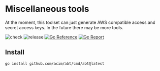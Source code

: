 # Miscellaneous tools

At the moment, this toolset can just generate AWS compatible access and secret access keys.
In the future there may be more tools.

![check](https://github.com/acim/abt/workflows/check/badge.svg)
![release](https://github.com/acim/abt/workflows/release/badge.svg)
[![Go Reference](https://pkg.go.dev/badge/github.com/acim/abt.svg)](https://pkg.go.dev/github.com/acim/abt)
[![Go Report](https://goreportcard.com/badge/github.com/acim/abt)](https://goreportcard.com/report/github.com/acim/abt)

## Install

`go install github.com/acim/abt/cmd/abt@latest`
